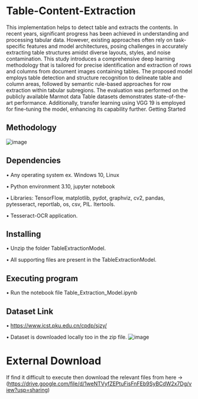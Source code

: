 # Table-Content-Extraction
This implementation helps to detect table and extracts the contents.
In recent years, significant progress has been achieved in understanding and processing tabular data. However, existing approaches often rely on task-specific features and model architectures, posing challenges in accurately extracting table structures amidst diverse layouts, styles, and noise contamination. This study introduces a comprehensive deep learning methodology that is tailored for precise identification and extraction of rows and columns from document images containing tables. The proposed model employs table detection and structure recognition to delineate table and column areas, followed by semantic rule-based approaches for row extraction within tabular subregions. The evaluation was performed on the publicly available Marmot data Table datasets demonstrates state-of-the-art performance. Additionally, transfer learning using VGG 19 is employed for fine-tuning the model, enhancing its capability further.
Getting Started

## Methodology
![image](https://github.com/Document-Data-Analyst/Table-Content-Extraction/assets/22766772/9586b57f-6f72-4c83-9076-7562f77edbbc)

## Dependencies
•	Any operating system ex. Windows 10, Linux

•	Python environment 3.10, jupyter notebook

•	Libraries: TensorFlow, matplotlib, pydot, graphviz, cv2, pandas, pytesseract, reportlab, os, csv, PIL. Itertools.

•	Tesseract-OCR application.
## Installing
•	Unzip the folder TableExtractionModel.

•	All supporting files are present in the TableExtractionModel.

## Executing program

•	Run the notebook file Table_Extraction_Model.ipynb

## Dataset Link

•	https://www.icst.pku.edu.cn/cpdp/sjzy/

•	Dataset is downloaded locally too in the zip file.
![image](https://github.com/Document-Data-Analyst/Table-Content-Extraction/assets/22766772/f14e13a2-2188-43dd-88b3-b29f7f733785)

# External Download

If find it difficult to execute then download the relevant files from here -> (https://drive.google.com/file/d/1weNTVyfZEPtuFisFnFEb9SyBCdW2x7Dg/view?usp=sharing)


